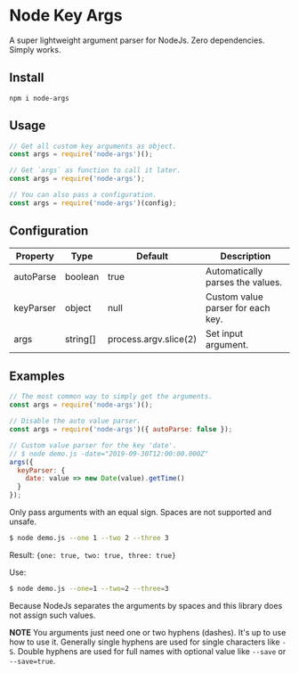 # Node Key Args

A super lightweight argument parser for NodeJs. Zero dependencies. Simply works.

## Install

```text
npm i node-args
```

## Usage

```js
// Get all custom key arguments as object.
const args = require('node-args')();

// Get `args` as function to call it later.
const args = require('node-args');

// You can also pass a configuration.
const args = require('node-args')(config);
```

## Configuration

| Property  | Type     | Default               | Description                       |
| --------- | -------- | --------------------- | --------------------------------- |
| autoParse | boolean  | true                  | Automatically parses the values.  |
| keyParser | object   | null                  | Custom value parser for each key. |
| args      | string[] | process.argv.slice(2) | Set input argument.               |

## Examples

```js
// The most common way to simply get the arguments.
const args = require('node-args')();
```

```js
// Disable the auto value parser.
const args = require('node-args')({ autoParse: false });
```

```js
// Custom value parser for the key 'date'.
// $ node demo.js -date="2019-09-30T12:00:00.000Z"
args({
  keyParser: {
    date: value => new Date(value).getTime()
  }
});
```

Only pass arguments with an equal sign. Spaces are not supported and unsafe.

```bash
$ node demo.js --one 1 --two 2 --three 3
```

Result: `{one: true, two: true, three: true}`

Use:

```bash
$ node demo.js --one=1 --two=2 --three=3
```

Because NodeJs separates the arguments by spaces and this library does not assign such values.

**NOTE** You arguments just need one or two hyphens (dashes). It's up to use how to use it. Generally single hyphens are used for single characters like `-S`. Double hyphens are used for full names with optional value like `--save` or `--save=true`.
